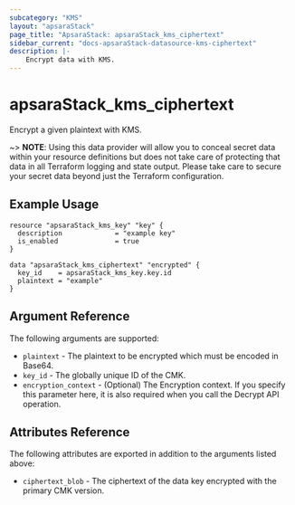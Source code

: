 ```yaml
---
subcategory: "KMS"
layout: "apsaraStack"
page_title: "ApsaraStack: apsaraStack_kms_ciphertext"
sidebar_current: "docs-apsaraStack-datasource-kms-ciphertext"
description: |-
    Encrypt data with KMS.
---
```


# apsaraStack\_kms\_ciphertext

Encrypt a given plaintext with KMS. 

~> **NOTE**: Using this data provider will allow you to conceal secret data within your resource definitions but does not take care of protecting that data in all Terraform logging and state output. Please take care to secure your secret data beyond just the Terraform configuration.

## Example Usage

```
resource "apsaraStack_kms_key" "key" {
  description             = "example key"
  is_enabled              = true
}

data "apsaraStack_kms_ciphertext" "encrypted" {
  key_id    = apsaraStack_kms_key.key.id
  plaintext = "example"
}
```

## Argument Reference

The following arguments are supported:

* `plaintext` - The plaintext to be encrypted which must be encoded in Base64.
* `key_id` - The globally unique ID of the CMK.
* `encryption_context` -
  (Optional) The Encryption context. If you specify this parameter here, it is also required when you call the Decrypt API operation. 

## Attributes Reference

The following attributes are exported in addition to the arguments listed above:

* `ciphertext_blob` - The ciphertext of the data key encrypted with the primary CMK version.

